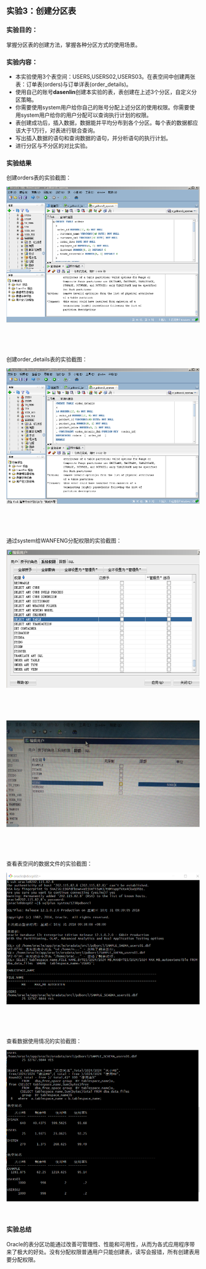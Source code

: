 ## 实验3：创建分区表

### 实验目的：

掌握分区表的创建方法，掌握各种分区方式的使用场景。

### 实验内容：
- 本实验使用3个表空间：USERS,USERS02,USERS03。在表空间中创建两张表：订单表(orders)与订单详表(order_details)。
- 使用自己的账号**dasenlin**创建本实验的表，表创建在上述3个分区，自定义分区策略。
- 你需要使用system用户给你自己的账号分配上述分区的使用权限。你需要使用system用户给你的用户分配可以查询执行计划的权限。
- 表创建成功后，插入数据，数据能并平均分布到各个分区。每个表的数据都应该大于1万行，对表进行联合查询。
- 写出插入数据的语句和查询数据的语句，并分析语句的执行计划。
- 进行分区与不分区的对比实验。
### 实验结果

创建orders表的实验截图：

![图1-1](https://github.com/lwjbox/oracle/blob/master/test3/1-1.png?raw=true) 
</br></br></br></br></br>

创建order_details表的实验截图：

![图1-2](https://github.com/lwjbox/oracle/blob/master/test3/1-2.png?raw=true) 
</br></br></br></br></br>

通过system给WANFENG分配权限的实验截图：

![图1-3](https://github.com/lwjbox/oracle/blob/master/test3/1-3.png?raw=true) 
</br></br></br></br></br>

![图1-4](https://github.com/lwjbox/oracle/blob/master/test3/1-4.PNG?raw=true) 
</br></br></br></br></br>

查看表空间的数据文件的实验截图：

![图1-5](https://github.com/lwjbox/oracle/blob/master/test3/1-5.png?raw=true) 
</br></br></br></br></br>

查看数据使用情况的实验截图：

![图1-6](https://github.com/lwjbox/oracle/blob/master/test3/1-6.png?raw=true) 
</br></br></br>

### 实验总结
Oracle的表分区功能通过改善可管理性、性能和可用性，从而为各式应用程序带来了极大的好处。没有分配权限普通用户只能创建表，读写会报错，所有创建表用要分配权限。

